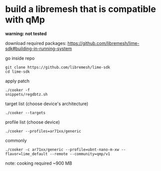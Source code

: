 # build a libremesh that is compatible with qMp

**warning: not tested**

download required packages: https://github.com/libremesh/lime-sdk#building-in-running-system

go inside repo

    git clone https://github.com/libremesh/lime-sdk
    cd lime-sdk

apply patch

    ./cooker -f
    snippets/regdbtz.sh

target list (choose device's architecture)

    ./cooker --targets

profile list (choose device)

    ./cooker --profiles=ar71xx/generic

commonly

    ./cooker -c ar71xx/generic --profile=ubnt-nano-m-xw --flavor=lime_default --remote --community=qmp/v1

note: cooking required ~900 MB
